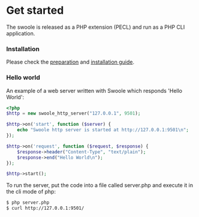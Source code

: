 # Get started

The swoole is released as a PHP extension \(PECL\) and run as a PHP CLI application.

### Installation

Please check the [preparation](/get-started/preparation.md) and [installation guide](/get-started/installation.md).

### Hello world

An example of a web server written with Swoole which responds 'Hello World':

``` php
<?php
$http = new swoole_http_server("127.0.0.1", 9501);

$http->on('start', function ($server) {
    echo "Swoole http server is started at http://127.0.0.1:9501\n";
});

$http->on('request', function ($request, $response) {
    $response->header("Content-Type", "text/plain");
    $response->end("Hello World\n");
});

$http->start();
```

To run the server, put the code into a file called server.php and execute it in the cli mode of php:

``` bash
$ php server.php
$ curl http://127.0.0.1:9501/
```



